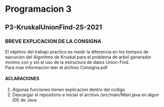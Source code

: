# Programacion 3

## P3-KruskalUnionFind-2S-2021

### BREVE EXPLICACION DE LA CONSIGNA
El objetivo del trabajo practico es medir la diferencia en los tiempos de ejecucion del Algoritmo
de Kruskal para el problema de arbol generador mınimo con y sin el uso de la estructura de datos Union-Find.\
Para mas informacion leer el archivo Consigna.pdf

#### ACLARACIONES

1) Algunas funciones tienen explicacion dentro del codigo
2) Descargar el repositorio e iniciar el archivo /src/main/Main.java en algun IDE de Java
